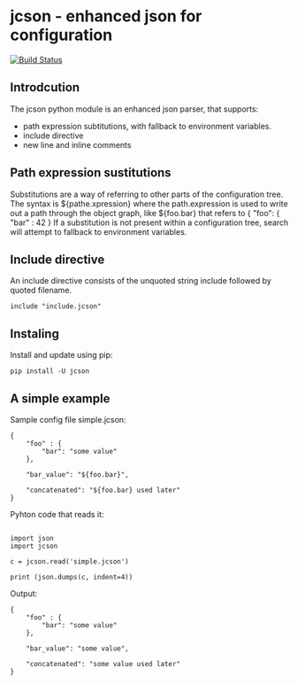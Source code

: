 # jcson - enhanced json for configuration

[![Build Status](https://travis-ci.org/zakalibit/jcson.svg?branch=master)](https://travis-ci.org/zakalibit/jcson)

## Introdcution
The jcson python module is an enhanced json parser, that supports:

* path expression subtitutions, with fallback to environment variables.
* include directive
* new line and inline comments


## Path expression sustitutions

Substitutions are a way of referring to other parts of the configuration tree.
The syntax is ${pathe.xpression} where the path.expression is used to write out a path through the object graph, like
${foo.bar} that refers to { "foo": { "bar" : 42 }
If a substitution is not present within a configuration tree, search will attempt to fallback to environment variables.


## Include directive

An include directive consists of the unquoted string include followed by quoted filename.

```
include "include.jcson"
```


## Instaling

Install and update using pip:

```
pip install -U jcson
```


## A simple example

Sample config file simple.jcson:

```
{
    "foo" : {
        "bar": "some value"
    },

    "bar_value": "${foo.bar}",

    "concatenated": "${foo.bar} used later"
}
```


Pyhton code that reads it:

```pyhton

import json
import jcson

c = jcson.read('simple.jcson')

print (json.dumps(c, indent=4))
```

Output:

```
{
    "foo" : {
        "bar": "some value"
    },

    "bar_value": "some value",

    "concatenated": "some value used later"
}
```

